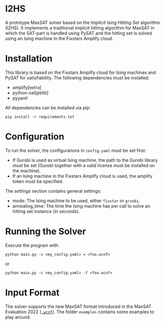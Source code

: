 # I2HS
A prototype MaxSAT solver based on the *Implicit Ising Hitting Set*
algorithm (I2HS). It implements a traditional implicit hitting
algorithm for MaxSAT in which the SAT-part is handled using PySAT and
the hitting set is solved using an Ising machine in the Fixstars Amplify cloud.

# Installation

This library is based on the Fixstars Amplify cloud for Ising
machines and PySAT for satisfiability. The following dependencies must
be installed:
- amplify[extra]
- python-sat[pblib]
- pyyaml

All dependencies can be installed via pip:
```
pip install -r requirements.txt
```

# Configuration

To run the solver, the configurations in `config.yaml` must be set
first:
- If Gurobi is used as virtual Ising machine, the path to the Gurobi
  library must be set (Gurobi together with a valid license must be
  installed on the machine).
- If an Ising machine in the Fixstars Amplify cloud is used, the
  amplify token must be specified.
  
The *settings* section contains general settings:
- mode: The Ising machine to be used, either `fixstar` or `gruobi`.
- annealing_time: The time the Ising machine has per call to solve an hitting
  set instance (in seconds).

# Running the Solver

Execute the program with:
```
python main.py -c <my_config.yaml> < <foo.wcnf>
```
or
```
python main.py -c <my_config.yaml> -f <foo.wcnf>
```

# Input Format

The solver supports the new MaxSAT format introduced in the MaxSAT
Evaluation 2022 ([`.wcnf`][wcnf]). The folder `examples` contains some
examples to play around.

[wcnf]: https://maxsat-evaluations.github.io/2023/rules.html#input

